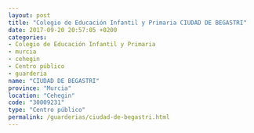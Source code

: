 ```yaml
---
layout: post
title: "Colegio de Educación Infantil y Primaria CIUDAD DE BEGASTRI"
date: 2017-09-20 20:57:05 +0200
categories:
- Colegio de Educación Infantil y Primaria
- murcia
- cehegin
- Centro público
- guarderia
name: "CIUDAD DE BEGASTRI"
province: "Murcia"
location: "Cehegin"
code: "30009231"
type: "Centro público"
permalink: /guarderias/ciudad-de-begastri.html
---
```

